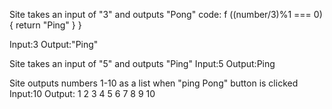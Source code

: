 Site takes an input of "3" and outputs "Pong"
code:
f ((number/3)%1 === 0) {
  return "Ping"
}
}

Input:3
Output:"Ping"

Site takes an input of "5" and outputs "Ping"
Input:5
Output:Ping

Site outputs numbers 1-10 as a list when "ping Pong" button is clicked
Input:10
Output:
1
2
3
4
5
6
7
8
9
10
